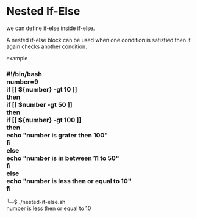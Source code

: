 <h1>Nested If-Else<br>
</h1>

<p>
we can define if-else inside if-else.<br>

A nested if-else block can be used when one condition is satisfied then it again checks another condition.<br>

example<br>
<h3>
#!/bin/bash<br>
number=9<br>
if [[ ${number} -gt 10 ]]<br>
then<br>
    if [[ $number -gt 50 ]]<br>
    then<br>
        if [[ ${number} -gt 100 ]]<br>
        then<br>
            echo "number is grater then 100"<br>
        fi<br>
    else<br>
        echo "number is in between 11 to 50"<br>
    fi<br>
else<br>
    echo "number is less then or equal to 10"<br>
fi<br></h3>

└─$ ./nested-if-else.sh<br>
number is less then or equal to 10<br>

</p>